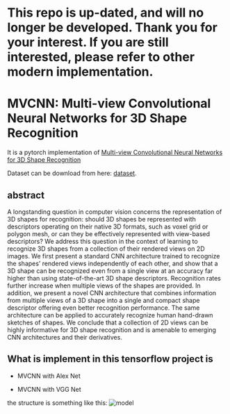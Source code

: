 # This repo is up-dated, and will no longer be developed. Thank you for your interest. If you are still interested, please refer to other modern implementation.

# MVCNN: Multi-view Convolutional Neural Networks for 3D Shape Recognition

It is a pytorch implementation of [Multi-view Convolutional Neural Networks for 3D Shape Recognition ][1]

Dataset can be download from here: [dataset](https://drive.google.com/open?id=0B4v2jR3WsindMUE3N2xiLVpyLW8). 

## abstract 
A longstanding question in computer vision concerns the representation of 3D shapes for recognition: should 3D shapes be represented with descriptors operating on their native 3D formats, such as voxel grid or polygon mesh, or can they be effectively represented with view-based descriptors? We address this question in the context of learning to recognize 3D shapes from a collection of their rendered views on 2D images. We first present a standard CNN architecture trained to recognize the shapes’ rendered views independently of each other, and show that a 3D shape can be recognized even from a single view at an accuracy far higher than using state-of-the-art 3D shape descriptors. Recognition rates further increase when multiple views of the shapes are provided. In addition, we present a novel CNN architecture that combines information from multiple views of a 3D shape into a single and compact shape descriptor offering even better recognition performance. The same architecture can be applied to accurately recognize human hand-drawn sketches of shapes. We conclude that a collection of 2D views can be highly informative for 3D shape recognition and is amenable to emerging CNN architectures and their derivatives.

## What is implement in this tensorflow project is

- MVCNN with Alex Net 

- MVCNN with VGG Net 


the structure is something like this:
![model](https://user-images.githubusercontent.com/10870023/31384689-d171baec-ad74-11e7-985a-ebfdf3c2a2aa.png)




[1]: http://vis-www.cs.umass.edu/mvcnn/




